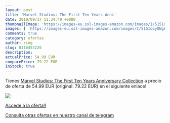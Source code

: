 ```yaml
---
layout: post
title: 'Marvel Studios: The First Ten Years Anni'
date: 2019/09/17 11:34:49 +0000
thumbnailImage: 'https://images-eu.ssl-images-amazon.com/images/I/515IooyONgL._SL200_.jpg'
images: [ 'https://images-eu.ssl-images-amazon.com/images/I/515IooyONgL._SL200_.jpg' ]
comments: true
category: ofertas
author: ring
slug: 0316453226
description:
actualPrice: 54.99 EUR
comparePrice: 79.22 EUR
inStock: true
---
```


Tienes [Marvel Studios: The First Ten Years Anniversary Collection](https://www.amazon.com/dp/0316453226/?tag=redken08-20) a precio de oferta de 54.99 EUR (original: 79.22 EUR) en el siguiente enlace!

[![](https://images-eu.ssl-images-amazon.com/images/I/515IooyONgL._SL200_.jpg)](https://www.amazon.com/dp/0316453226/?tag=redken08-20)

[Accede a la oferta!!](https://www.amazon.com/dp/0316453226/?tag=redken08-20)

[Consulta otras ofertas en nuestro canal de telegram](https://t.me/s/ofertas25)
